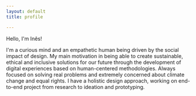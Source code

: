 ```yaml
---
layout: default
title: profile

---
```

Hello, I'm Inês!

I'm a curious mind and an empathetic human being driven by the social impact of design. My main motivation in being able to create sustainable, ethical and inclusive solutions for our future through the development of digital experiences based on human-centered methodologies. Always focused on solving real problems and extremely concerned about climate change and equal rights. I have a holistic design approach, working on end-to-end project from research to ideation and prototyping.

